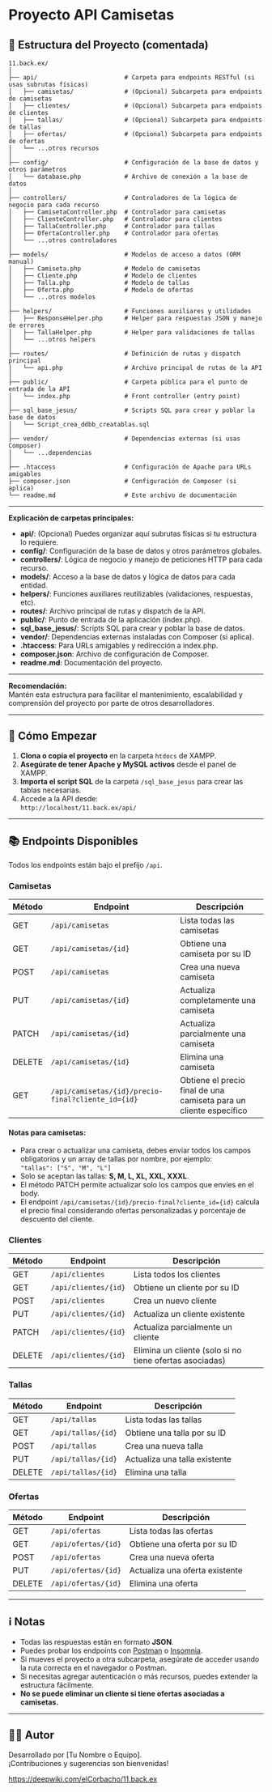 # Proyecto API Camisetas

## 📁 Estructura del Proyecto (comentada)

```
11.back.ex/
│
├── api/                        # Carpeta para endpoints RESTful (si usas subrutas físicas)
│   ├── camisetas/              # (Opcional) Subcarpeta para endpoints de camisetas
│   ├── clientes/               # (Opcional) Subcarpeta para endpoints de clientes
│   ├── tallas/                 # (Opcional) Subcarpeta para endpoints de tallas
│   ├── ofertas/                # (Opcional) Subcarpeta para endpoints de ofertas
│   └── ...otros recursos
│
├── config/                     # Configuración de la base de datos y otros parámetros
│   └── database.php            # Archivo de conexión a la base de datos
│
├── controllers/                # Controladores de la lógica de negocio para cada recurso
│   ├── CamisetaController.php  # Controlador para camisetas
│   ├── ClienteController.php   # Controlador para clientes
│   ├── TallaController.php     # Controlador para tallas
│   ├── OfertaController.php    # Controlador para ofertas
│   └── ...otros controladores
│
├── models/                     # Modelos de acceso a datos (ORM manual)
│   ├── Camiseta.php            # Modelo de camisetas
│   ├── Cliente.php             # Modelo de clientes
│   ├── Talla.php               # Modelo de tallas
│   ├── Oferta.php              # Modelo de ofertas
│   └── ...otros modelos
│
├── helpers/                    # Funciones auxiliares y utilidades
│   ├── ResponseHelper.php      # Helper para respuestas JSON y manejo de errores
│   ├── TallaHelper.php         # Helper para validaciones de tallas
│   └── ...otros helpers
│
├── routes/                     # Definición de rutas y dispatch principal
│   └── api.php                 # Archivo principal de rutas de la API
│
├── public/                     # Carpeta pública para el punto de entrada de la API
│   └── index.php               # Front controller (entry point)
│
├── sql_base_jesus/             # Scripts SQL para crear y poblar la base de datos
│   └── Script_crea_ddbb_creatablas.sql
│
├── vendor/                     # Dependencias externas (si usas Composer)
│   └── ...dependencias
│
├── .htaccess                   # Configuración de Apache para URLs amigables
├── composer.json               # Configuración de Composer (si aplica)
└── readme.md                   # Este archivo de documentación
```

---

**Explicación de carpetas principales:**

- **api/**: (Opcional) Puedes organizar aquí subrutas físicas si tu estructura lo requiere.
- **config/**: Configuración de la base de datos y otros parámetros globales.
- **controllers/**: Lógica de negocio y manejo de peticiones HTTP para cada recurso.
- **models/**: Acceso a la base de datos y lógica de datos para cada entidad.
- **helpers/**: Funciones auxiliares reutilizables (validaciones, respuestas, etc).
- **routes/**: Archivo principal de rutas y dispatch de la API.
- **public/**: Punto de entrada de la aplicación (index.php).
- **sql_base_jesus/**: Scripts SQL para crear y poblar la base de datos.
- **vendor/**: Dependencias externas instaladas con Composer (si aplica).
- **.htaccess**: Para URLs amigables y redirección a index.php.
- **composer.json**: Archivo de configuración de Composer.
- **readme.md**: Documentación del proyecto.

---

**Recomendación:**  
Mantén esta estructura para facilitar el mantenimiento, escalabilidad y comprensión del proyecto por parte de otros desarrolladores.

---

## 🚀 Cómo Empezar

1. **Clona o copia el proyecto** en la carpeta `htdocs` de XAMPP.
2. **Asegúrate de tener Apache y MySQL activos** desde el panel de XAMPP.
3. **Importa el script SQL** de la carpeta `/sql_base_jesus` para crear las tablas necesarias.
4. Accede a la API desde:  
   `http://localhost/11.back.ex/api/`

---

## 📚 Endpoints Disponibles

Todos los endpoints están bajo el prefijo `/api`.

### Camisetas

| Método | Endpoint                                 | Descripción                                                        |
|--------|------------------------------------------|--------------------------------------------------------------------|
| GET    | `/api/camisetas`                        | Lista todas las camisetas                                          |
| GET    | `/api/camisetas/{id}`                   | Obtiene una camiseta por su ID                                     |
| POST   | `/api/camisetas`                        | Crea una nueva camiseta                                            |
| PUT    | `/api/camisetas/{id}`                   | Actualiza completamente una camiseta                               |
| PATCH  | `/api/camisetas/{id}`                   | Actualiza parcialmente una camiseta                                |
| DELETE | `/api/camisetas/{id}`                   | Elimina una camiseta                                               |
| GET    | `/api/camisetas/{id}/precio-final?cliente_id={id}` | Obtiene el precio final de una camiseta para un cliente específico |

#### Notas para camisetas:
- Para crear o actualizar una camiseta, debes enviar todos los campos obligatorios y un array de tallas por nombre, por ejemplo:  
  `"tallas": ["S", "M", "L"]`
- Solo se aceptan las tallas: **S, M, L, XL, XXL, XXXL**.
- El método PATCH permite actualizar solo los campos que envíes en el body.
- El endpoint `/api/camisetas/{id}/precio-final?cliente_id={id}` calcula el precio final considerando ofertas personalizadas y porcentaje de descuento del cliente.

### Clientes

| Método | Endpoint                  | Descripción                        |
|--------|---------------------------|------------------------------------|
| GET    | `/api/clientes`           | Lista todos los clientes           |
| GET    | `/api/clientes/{id}`      | Obtiene un cliente por su ID       |
| POST   | `/api/clientes`           | Crea un nuevo cliente              |
| PUT    | `/api/clientes/{id}`      | Actualiza un cliente existente     |
| PATCH  | `/api/clientes/{id}`      | Actualiza parcialmente un cliente  |
| DELETE | `/api/clientes/{id}`      | Elimina un cliente (solo si no tiene ofertas asociadas) |

### Tallas

| Método | Endpoint                  | Descripción                        |
|--------|---------------------------|------------------------------------|
| GET    | `/api/tallas`             | Lista todas las tallas             |
| GET    | `/api/tallas/{id}`        | Obtiene una talla por su ID        |
| POST   | `/api/tallas`             | Crea una nueva talla               |
| PUT    | `/api/tallas/{id}`        | Actualiza una talla existente      |
| DELETE | `/api/tallas/{id}`        | Elimina una talla                  |

### Ofertas

| Método | Endpoint                  | Descripción                        |
|--------|---------------------------|------------------------------------|
| GET    | `/api/ofertas`            | Lista todas las ofertas            |
| GET    | `/api/ofertas/{id}`       | Obtiene una oferta por su ID       |
| POST   | `/api/ofertas`            | Crea una nueva oferta              |
| PUT    | `/api/ofertas/{id}`       | Actualiza una oferta existente     |
| DELETE | `/api/ofertas/{id}`       | Elimina una oferta                 |

---

## ℹ️ Notas

- Todas las respuestas están en formato **JSON**.
- Puedes probar los endpoints con [Postman](https://www.postman.com/) o [Insomnia](https://insomnia.rest/).
- Si mueves el proyecto a otra subcarpeta, asegúrate de acceder usando la ruta correcta en el navegador o Postman.
- Si necesitas agregar autenticación o más recursos, puedes extender la estructura fácilmente.
- **No se puede eliminar un cliente si tiene ofertas asociadas a camisetas.**

---

## 👨‍💻 Autor

Desarrollado por [Tu Nombre o Equipo].  
¡Contribuciones y sugerencias son bienvenidas!

https://deepwiki.com/elCorbacho/11.back.ex

